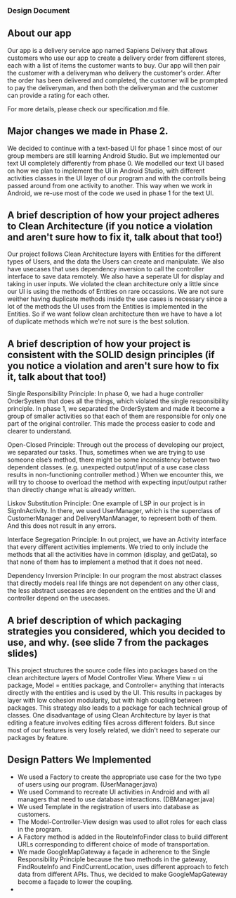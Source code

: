### Design Document 

## About our app

Our app is a delivery service app named Sapiens Delivery that allows customers who use our app to create a delivery order from different stores, each with a list of items the customer wants to buy. Our app will then pair the customer with a deliveryman who delivery the customer's order. After the order has been delivered and completed, the customer will be prompted to pay the deliveryman, and then both the deliveryman and the customer can provide a rating for each other.  

For more details, please check our specification.md file. 

## Major changes we made in Phase 2. 




We decided to continue with a text-based UI for phase 1 since most of our group members are still learning Android Studio. But we implemented our text UI completely differently from phase 0. We modelled our text UI based on how we plan to implement the UI in Android Studio, with different activities classes in the UI layer of our program and with the controlls being passed around from one activity to another. This way when we work in Android, we re-use most of the code we used in phase 1 for the text UI.

## A brief description of how your project adheres to Clean Architecture (if you notice a violation and aren't sure how to fix it, talk about that too!)
Our project follows Clean Architecture layers with Entities for the different types of Users, and the data the Users can create and manipulate. We also have usecases that uses dependency inversion to call the controller interface to save data remotely. We also have a seperate UI for display and taking in user inputs. We violated the clean architecture only a little since our UI is using the methods of Entities on rare occassions. We are not sure weither having duplicate methods inside the use cases is necessary since a lot of the methods the UI uses from the Entities is implemented in the Entities. So if we want follow clean architecture then we have to have a lot of duplicate methods which we're not sure is the best solution.

## A brief description of how your project is consistent with the SOLID design principles (if you notice a violation and aren't sure how to fix it, talk about that too!)
Single Responsibility Principle: In phase 0, we had a huge controller OrderSystem that does all the things, which violated the single responsibility principle. In phase 1, we separated the OrderSystem and made it become a group of smaller activities so that each of them are responsible for only one part of the original controller. This made the process easier to code and clearer to understand.

Open-Closed Principle: Through out the process of developing our project, we separated our tasks. Thus, sometimes when we are trying to use someone else’s method, there might be some inconsistency between two dependent classes. (e.g. unexpected output/input of a use case class results in non-functioning controller method.) When we encounter this, we will try to choose to overload the method with expecting input/output rather than directly change what is already written.

Liskov Substitution Principle: One example of LSP in our project is in SignInActivity. In there, we used UserManager, which is the superclass of CustomerManager and DeliveryManManager, to represent both of them. And this does not result in any errors.

Interface Segregation Principle: In out project, we have an Activity interface that every different activities implements. We tried to only include the methods that all the activities have in common (display, and getData), so that none of them has to implement a method that it does not need.

Dependency Inversion Principle: In our program the most abstract classes that directly models real life things are not dependent on any other class, the less abstract usecases are dependent on the entities and the UI and controller depend on the usecases.

## A brief description of which packaging strategies you considered, which you decided to use, and why. (see slide 7 from the packages slides)
This project structures the source code files into packages based on the clean architecture layers of Model Controller View. Where View = ui package, Model = entities package, and Controller= anything that interacts directly with the entities and is used by the UI. This results in packages by layer with low cohesion modularity, but with high coupling between packages. This strategy also leads to a package for each technical group of classes. One disadvantage of using Clean Architecture by layer is that editing a feature involves editing files across different folders. But since most of our features is very losely related, we didn't need to seperate our packages by feature.

## Design Patters We Implemented

- We used a Factory to create the appropriate use case for the two type of users using our program. (UserManager.java)
- We used Command to recreate UI activities in Android and with all managers that need to use database interactions. (DBManager.java)
- We used Template in the registration of users into database as customers.
- The Model-Controller-View design was used to allot roles for each class in the program.
- A Factory method is added in the RouteInfoFinder class to build different URLs corresponding to different choice of mode of transportation.
- We made GoogleMapGateway a façade in adherence to the Single Responsibility Principle because the two methods in the gateway, FindRouteInfo and FindCurrentLocation, uses different approach to fetch data from different APIs. Thus, we decided to make GoogleMapGateway become a façade to lower the coupling.
- 
